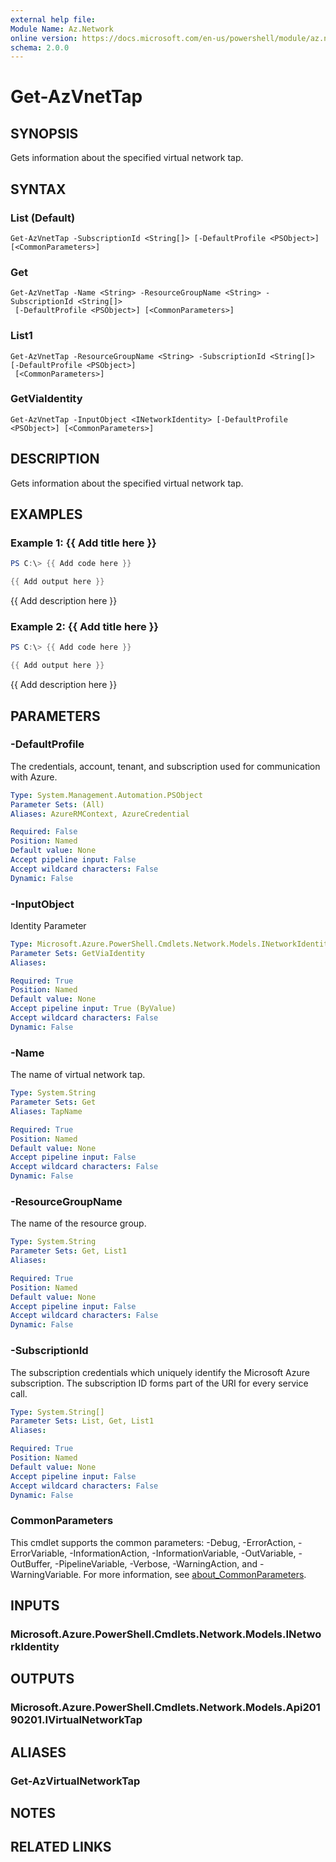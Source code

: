 ```yaml
---
external help file:
Module Name: Az.Network
online version: https://docs.microsoft.com/en-us/powershell/module/az.network/get-azvnettap
schema: 2.0.0
---
```


# Get-AzVnetTap

## SYNOPSIS
Gets information about the specified virtual network tap.

## SYNTAX

### List (Default)
```
Get-AzVnetTap -SubscriptionId <String[]> [-DefaultProfile <PSObject>] [<CommonParameters>]
```

### Get
```
Get-AzVnetTap -Name <String> -ResourceGroupName <String> -SubscriptionId <String[]>
 [-DefaultProfile <PSObject>] [<CommonParameters>]
```

### List1
```
Get-AzVnetTap -ResourceGroupName <String> -SubscriptionId <String[]> [-DefaultProfile <PSObject>]
 [<CommonParameters>]
```

### GetViaIdentity
```
Get-AzVnetTap -InputObject <INetworkIdentity> [-DefaultProfile <PSObject>] [<CommonParameters>]
```

## DESCRIPTION
Gets information about the specified virtual network tap.

## EXAMPLES

### Example 1: {{ Add title here }}
```powershell
PS C:\> {{ Add code here }}

{{ Add output here }}
```

{{ Add description here }}

### Example 2: {{ Add title here }}
```powershell
PS C:\> {{ Add code here }}

{{ Add output here }}
```

{{ Add description here }}

## PARAMETERS

### -DefaultProfile
The credentials, account, tenant, and subscription used for communication with Azure.

```yaml
Type: System.Management.Automation.PSObject
Parameter Sets: (All)
Aliases: AzureRMContext, AzureCredential

Required: False
Position: Named
Default value: None
Accept pipeline input: False
Accept wildcard characters: False
Dynamic: False
```

### -InputObject
Identity Parameter

```yaml
Type: Microsoft.Azure.PowerShell.Cmdlets.Network.Models.INetworkIdentity
Parameter Sets: GetViaIdentity
Aliases:

Required: True
Position: Named
Default value: None
Accept pipeline input: True (ByValue)
Accept wildcard characters: False
Dynamic: False
```

### -Name
The name of virtual network tap.

```yaml
Type: System.String
Parameter Sets: Get
Aliases: TapName

Required: True
Position: Named
Default value: None
Accept pipeline input: False
Accept wildcard characters: False
Dynamic: False
```

### -ResourceGroupName
The name of the resource group.

```yaml
Type: System.String
Parameter Sets: Get, List1
Aliases:

Required: True
Position: Named
Default value: None
Accept pipeline input: False
Accept wildcard characters: False
Dynamic: False
```

### -SubscriptionId
The subscription credentials which uniquely identify the Microsoft Azure subscription.
The subscription ID forms part of the URI for every service call.

```yaml
Type: System.String[]
Parameter Sets: List, Get, List1
Aliases:

Required: True
Position: Named
Default value: None
Accept pipeline input: False
Accept wildcard characters: False
Dynamic: False
```

### CommonParameters
This cmdlet supports the common parameters: -Debug, -ErrorAction, -ErrorVariable, -InformationAction, -InformationVariable, -OutVariable, -OutBuffer, -PipelineVariable, -Verbose, -WarningAction, and -WarningVariable. For more information, see [about_CommonParameters](http://go.microsoft.com/fwlink/?LinkID=113216).

## INPUTS

### Microsoft.Azure.PowerShell.Cmdlets.Network.Models.INetworkIdentity

## OUTPUTS

### Microsoft.Azure.PowerShell.Cmdlets.Network.Models.Api20190201.IVirtualNetworkTap

## ALIASES

### Get-AzVirtualNetworkTap

## NOTES

## RELATED LINKS

